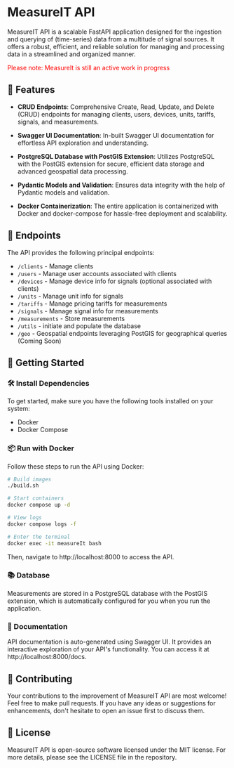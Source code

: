 # MeasureIT API

MeasureIT API is a scalable FastAPI application designed for the ingestion and querying of (time-series) data from a multitude of signal sources. It offers a robust, efficient, and reliable solution for managing and processing data in a streamlined and organized manner.


<div style="color: red;">
Please note: MeasureIt is still an active work in progress
</div>

## 📌 Features

- **CRUD Endpoints**: Comprehensive Create, Read, Update, and Delete (CRUD) endpoints for managing clients, users, devices, units, tariffs, signals, and measurements.

- **Swagger UI Documentation**: In-built Swagger UI documentation for effortless API exploration and understanding.
- **PostgreSQL Database with PostGIS Extension**: Utilizes PostgreSQL with the PostGIS extension for secure, efficient data storage and advanced geospatial data processing.
- **Pydantic Models and Validation**: Ensures data integrity with the help of Pydantic models and validation.
- **Docker Containerization**: The entire application is containerized with Docker and docker-compose for hassle-free deployment and scalability.

## 🚀 Endpoints

The API provides the following principal endpoints:

- `/clients` - Manage clients
- `/users` - Manage user accounts associated with clients
- `/devices` - Manage device info for signals (optional associated with clients)
- `/units` - Manage unit info for signals
- `/tariffs` - Manage pricing tariffs for measurements
- `/signals` - Manage signal info for measurements
- `/measurements` - Store measurements 
- `/utils` - initiate and populate the database
- `/geo` - Geospatial endpoints leveraging PostGIS for geographical queries (Coming Soon)


## 🚀 Getting Started

### 🛠️ Install Dependencies

To get started, make sure you have the following tools installed on your system:

- Docker
- Docker Compose

### 📦 Run with Docker

Follow these steps to run the API using Docker:

```bash
# Build images
./build.sh

# Start containers 
docker compose up -d

# View logs
docker compose logs -f

# Enter the terminal
docker exec -it measureIt bash
```
Then, navigate to http://localhost:8000 to access the API.

### 📚 Database

Measurements are stored in a PostgreSQL database with the PostGIS extension, which is automatically configured for you when you run the application.

### 📜 Documentation

API documentation is auto-generated using Swagger UI. It provides an interactive exploration of your API's functionality. You can access it at http://localhost:8000/docs.

## 🤝 Contributing

Your contributions to the improvement of MeasureIT API are most welcome! Feel free to make pull requests. If you have any ideas or suggestions for enhancements, don't hesitate to open an issue first to discuss them.

## 📄 License

MeasureIT API is open-source software licensed under the MIT license. For more details, please see the LICENSE file in the repository.
